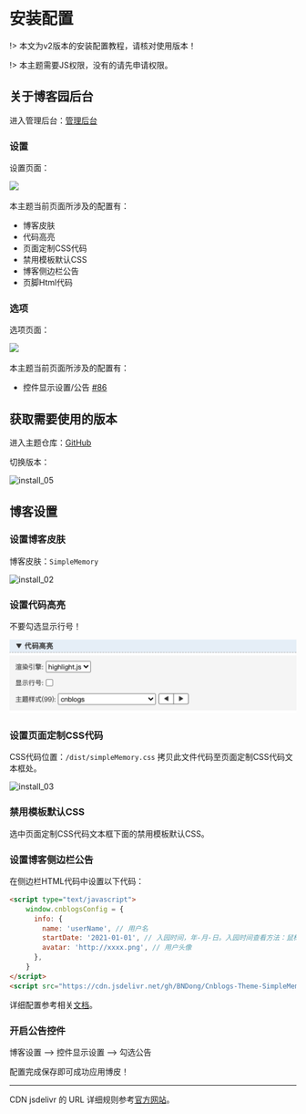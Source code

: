 # 安装配置

!> 本文为v2版本的安装配置教程，请核对使用版本！

!> 本主题需要JS权限，没有的请先申请权限。

## 关于博客园后台

进入管理后台：[管理后台](https://i.cnblogs.com/Configure.aspx)

### 设置

设置页面：

<img src="./Images/install_01.png" width="750" />

本主题当前页面所涉及的配置有：

- 博客皮肤
- 代码高亮
- 页面定制CSS代码
- 禁用模板默认CSS
- 博客侧边栏公告
- 页脚Html代码

### 选项

选项页面：

<img src="./Images/install_07.png" width="750" />

本主题当前页面所涉及的配置有：

- 控件显示设置/公告 [#86](https://github.com/BNDong/Cnblogs-Theme-SimpleMemory/issues/86)

## 获取需要使用的版本

进入主题仓库：[GitHub](https://github.com/BNDong/Cnblogs-Theme-SimpleMemory)

切换版本：

![install_05](../../Images/install_06.png)

## 博客设置

### 设置博客皮肤

博客皮肤：```SimpleMemory```

![install_02](../../Images/install_02.png)

### 设置代码高亮

不要勾选显示行号！

![install_02](../../Images/install_08.png)

### 设置页面定制CSS代码

CSS代码位置：```/dist/simpleMemory.css``` 拷贝此文件代码至页面定制CSS代码文本框处。

![install_03](../../Images/install_03.png)

### 禁用模板默认CSS

选中页面定制CSS代码文本框下面的禁用模板默认CSS。

### 设置博客侧边栏公告

在侧边栏HTML代码中设置以下代码：

```html
<script type="text/javascript">
    window.cnblogsConfig = {
      info: {
        name: 'userName', // 用户名
        startDate: '2021-01-01', // 入园时间，年-月-日。入园时间查看方法：鼠标停留园龄时间上，会显示入园时间
        avatar: 'http://xxxx.png', // 用户头像
      },
    }
</script>
<script src="https://cdn.jsdelivr.net/gh/BNDong/Cnblogs-Theme-SimpleMemory@v2.1.1/dist/simpleMemory.js" defer></script>
```

详细配置参考相关[文档](https://bndong.github.io/Cnblogs-Theme-SimpleMemory/v2/#/Docs/Customization/config)。

### 开启公告控件

博客设置 --> 控件显示设置 --> 勾选公告

配置完成保存即可成功应用博皮！

---

CDN jsdelivr 的 URL 详细规则参考[官方网站](https://www.jsdelivr.com/)。